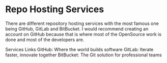 # Repo Hosting Services

There are different repository hosting services with the most famous one being GitHub, GitLab and BitBucket. I would recommend creating an account on GitHub because that is where most of the OpenSource work is done and most of the developers are.

<ResourceGroupTitle>Services Links</ResourceGroupTitle>
<BadgeLink badgeText='Visit' colorScheme="green" href='https://github.com'>GitHub: Where the world builds software</BadgeLink>
<BadgeLink badgeText='Visit' colorScheme="green" href='https://gitlab.com'>GitLab: Iterate faster, innovate together</BadgeLink>
<BadgeLink badgeText='Visit' colorScheme="green" href='https://bitbucket.com'>BitBucket: The Git solution for professional teams</BadgeLink>
